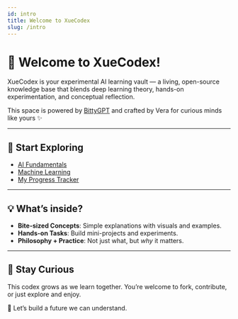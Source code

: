```yaml
---
id: intro
title: Welcome to XueCodex
slug: /intro
---
```


# 👋 Welcome to XueCodex!

XueCodex is your experimental AI learning vault — a living, open-source knowledge base that blends deep learning theory, hands-on experimentation, and conceptual reflection.

This space is powered by [BittyGPT](https://bittygpt.com) and crafted by Vera for curious minds like yours ✨

---

## 🌱 Start Exploring

- [AI Fundamentals](/docs/topics/ai-fundamentals/what-is-ai)
- [Machine Learning](/docs/topics/machine-learning/what-is-machine-learning)
- [My Progress Tracker](/docs/progress)

---

## 💡 What’s inside?

- **Bite-sized Concepts**: Simple explanations with visuals and examples.
- **Hands-on Tasks**: Build mini-projects and experiments.
- **Philosophy + Practice**: Not just what, but *why* it matters.

---

## 🧭 Stay Curious

This codex grows as we learn together. You’re welcome to fork, contribute, or just explore and enjoy.

🚀 Let’s build a future we can understand.

